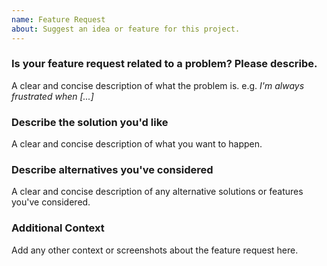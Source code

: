 ```yaml
---
name: Feature Request
about: Suggest an idea or feature for this project.
---
```


### Is your feature request related to a problem? Please describe.

A clear and concise description of what the problem is. e.g. _I'm always frustrated when [...]_

### Describe the solution you'd like

A clear and concise description of what you want to happen.

### Describe alternatives you've considered

A clear and concise description of any alternative solutions or features you've considered.

### Additional Context

Add any other context or screenshots about the feature request here.
